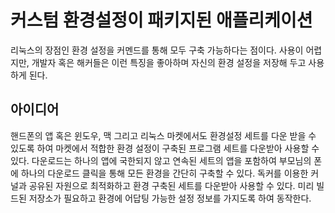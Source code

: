 # 커스텀 환경설정이 패키지된 애플리케이션
리눅스의 장점인 환경 설정을 커멘드를 통해 모두 구축 가능하다는 점이다. 사용이 어렵지만, 개발자 혹은 해커들은 이런 특징을 좋아하며 자신의 환경 설정을 저장해 두고 사용하게 된다.

## 아이디어
핸드폰의 앱 혹은 윈도우, 맥 그리고 리눅스 마켓에서도 환경설정 세트를 다운 받을 수 있도록 하여 마켓에서 적합한 환경 설정이 구축된 프로그램 세트를 다운받아 사용할 수 있다. 다운로드는 하나의 앱에 국한되지 않고 연속된 세트의 앱을 포함하여 부모님의 폰에 하나의 다운로드 클릭을 통해 모든 환경을 간단히 구축할 수 있다. 독커를 이용한 커널과 공유된 자원으로 최적화하고 환경 구축된 세트를 다운받아 사용할 수 있다. 미리 빌드된 저장소가 필요하고 환경에 어답팅 가능한 설정 정보를 가지도록 하여 동작한다.
